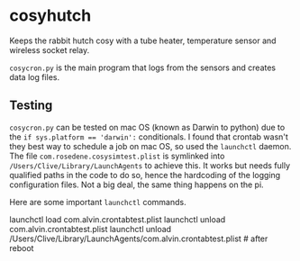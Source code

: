 # cosyhutch
Keeps the rabbit hutch cosy with a tube heater, temperature sensor and wireless socket relay.

`cosycron.py` is the main program that logs from the sensors and creates data log files.

## Testing
`cosycron.py` can be tested on mac OS (known as Darwin to python) due to the `if sys.platform == 'darwin':` conditionals. I found that crontab wasn't they best way to schedule a job on mac OS, so used the `launchctl` daemon. The file `com.rosedene.cosysimtest.plist` is symlinked into `/Users/Clive/Library/LaunchAgents` to achieve this. It works but needs fully qualified paths in the code to do so, hence the hardcoding of the logging configuration files. Not a big deal, the same thing happens on the pi.

Here are some important `launchctl` commands.

  launchctl load com.alvin.crontabtest.plist
  launchctl unload com.alvin.crontabtest.plist 
  launchctl unload /Users/Clive/Library/LaunchAgents/com.alvin.crontabtest.plist # after reboot
